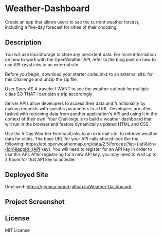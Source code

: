 # Weather-Dashboard

Create an app that allows users to see the current weather forcast, including a five-day forecast for cities of their choosing.

## Description

You will use localStorage to store any persistent data. For more information on how to work with the OpenWeather API, refer to the blog post on how to use API keysLinks to an external site..

Before you begin, download your starter codeLinks to an external site. for this Challenge and unzip the zip file.

User Story
AS A traveler
I WANT to see the weather outlook for multiple cities
SO THAT I can plan a trip accordingly

Server APIs allow developers to access their data and functionality by making requests with specific parameters to a URL. Developers are often tasked with retrieving data from another application's API and using it in the context of their own. Your Challenge is to build a weather dashboard that will run in the browser and feature dynamically updated HTML and CSS.

Use the 5 Day Weather ForecastLinks to an external site. to retrieve weather data for cities. The base URL for your API calls should look like the following: https://api.openweathermap.org/data/2.5/forecast?lat={lat}&lon={lon}&appid={API key}. You will need to register for an API key in order to use this API. After registering for a new API key, you may need to wait up to 2 hours for that API key to activate.

## Deployed Site

Deployed: https://gemma-wood.github.io/Weather-Dashboard/

## Project Screenshot



## License

MIT License
